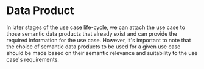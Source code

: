 # Data Product

In later stages of the use case life-cycle, we can attach the use case to those
semantic data products that already exist and can provide the required information 
for the use case. 
However, it's important to note that the choice of semantic data products to 
be used for a given use case should be made based on their semantic relevance
and suitability to the use case's requirements.


